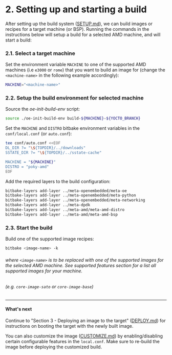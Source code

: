 # 2. Setting up and starting a build

After setting up the build system ([SETUP.md](SETUP.md)), we can build
images or recipes for a target machine (or BSP).
Running the commands in the instructions below will setup a build for
a selected AMD machine, and will start a build:

### 2.1. Select a target machine

Set the environment variable `MACHINE` to one of the supported AMD machines (i.e `e3000` or `rome`) that you want
to build an image for (change the `<machine-name>` in the following example
accordingly):
```sh
MACHINE="<machine-name>"
```

### 2.2. Setup the build environment for selected machine

Source the *oe-init-build-env* script:
```sh
source ./oe-init-build-env build-${MACHINE}-${YOCTO_BRANCH}
```

Set the `MACHINE` and `DISTRO` bitbake environment variables in the
`conf/local.conf` (or `auto.conf`):
```sh
tee conf/auto.conf <<EOF
DL_DIR ?= "\${TOPDIR}/../downloads"
SSTATE_DIR ?= "\${TOPDIR}/../sstate-cache"

MACHINE = "${MACHINE}"
DISTRO = "poky-amd"
EOF
```

Add the required layers to the build configuration:
```sh
bitbake-layers add-layer ../meta-openembedded/meta-oe
bitbake-layers add-layer ../meta-openembedded/meta-python
bitbake-layers add-layer ../meta-openembedded/meta-networking
bitbake-layers add-layer ../meta-dpdk
bitbake-layers add-layer ../meta-amd/meta-amd-distro
bitbake-layers add-layer ../meta-amd/meta-amd-bsp
```

### 2.3. Start the build

Build one of the supported image recipes:
```sh
bitbake <image-name> -k
```

###### where `<image-name>` is to be replaced with one of the supported images for the selected AMD machine. See *supported features* section for a list all supported images for your machine.
###### (e.g. `core-image-sato` or `core-image-base`)

---
#### What's next

Continue to "Section 3 - Deploying an image to the target"
([DEPLOY.md](DEPLOY.md)) for instructions on booting the target with
the newly built image.

You can also customize the image ([CUSTOMIZE.md](CUSTOMIZE.md)) by
enabling/disabling certain configurable features in the `local.conf`.
Make sure to re-build the image before deploying the customized build.
